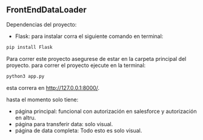 ## FrontEndDataLoader
Dependencias del proyecto:
- Flask:
para instalar corra el siguiente comando en terminal:
```bash
pip install Flask
```
Para correr este proyecto asegurese de estar en la carpeta principal del proyecto.
para correr el proyecto ejecute en la terminal:

```bash
python3 app.py
```
esta correra en http://127.0.0.1:8000/.

hasta el momento solo tiene:
- página principal: funcional con autorización en salesforce y autorización en altru.
- página para transferir data: solo visual.
- página de data completa: Todo esto es solo visual.


